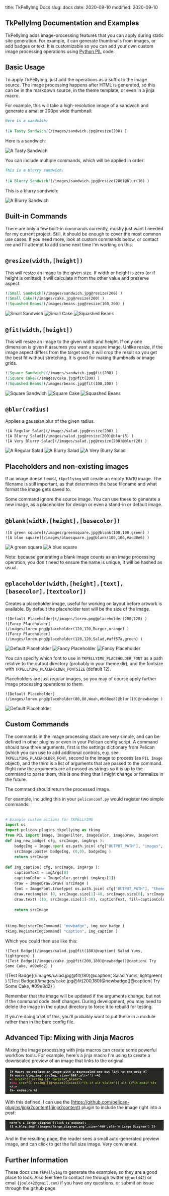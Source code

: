 title: TkPellyImg Docs
slug: docs
date: 2020-09-10
modified: 2020-09-10


TkPellyImg Documentation and Examples
-----
TkPellyImg adds image-processing features that you can apply during static site generation. For example,
it can generate thumbnails from images, or add badges or text. It is customizable so you can add your 
own custom image processing operations using [Python PIL](https://pillow.readthedocs.io/en/stable/) code.


Basic Usage
---
To apply TkPellyImg, just add the operations as a suffix to the image source. The image processing happens after
HTML is generated, so this can be in the markdown source,  in the theme template, or even in a jinja macro. 

For example, this will take a high-resolution image of a sandwich and generate a smaller 200px wide thumbnail:
```markdown
Here is a sandwich:

![A Tasty Sandwich](/images/sandwich.jpg@resize(200) )
``` 
Here is a sandwich:

![A Tasty Sandwich](/images/sandwich.jpg@resize(200) )

You can include multiple commands, which will be applied in order:

```markdown
This is a blurry sandwich:

![A Blurry Sandwich](/images/sandwich.jpg@resize(200)@blur(10) )
``` 
This is a blurry sandwich:

![A Blurry Sandwich](/images/sandwich.jpg@resize(200)@blur(10) )


Built-in Commands
---

There are only a few built-in commands currently, mostly just want I needed for my current project. Still, it 
should be enough to cover the most common use cases. If you need more, look at custom commands below, or 
contact me and I'll attempt to add some next time I'm working on this.

```@resize(width,[height])```
--
This will resize an image to the given size. If width or height is zero (or if height is omitted) it will calculate it
from the other value and preserve aspect. 

```markdown
![Small Sandwich](/images/sandwich.jpg@resize(200) )
![Small Cake](/images/cake.jpg@resize(200) )
![Squashed Beans](/images/beans.jpg@resize(100,200) )
``` 
![Small Sandwich](/images/sandwich.jpg@resize(200) )
![Small Cake](/images/cake.jpg@resize(200) )
![Squashed Beans](/images/beans.jpg@resize(100,200) )


```@fit(width,[height])```
--
This will resize an image to the given width and height. If only one dimension is given it assumes you want a square image.
Unlike resize, if the image aspect differs from the target size, it will crop the result so you get the best fit without stretching. It is good for making thumbnails or image grids. 

```markdown
![Square Sandwich](/images/sandwich.jpg@fit(200) )
![Square Cake](/images/cake.jpg@fit(200) )
![Squashed Beans](/images/beans.jpg@fit(100,200) )
``` 
![Square Sandwich](/images/sandwich.jpg@fit(200) )
![Square Cake](/images/cake.jpg@fit(200) )
![Squashed Beans](/images/beans.jpg@fit(100,200) )

```@blur(radius)```
--
Applies a gaussian blur of the given radius. 
```
![A Regular Salad](/images/salad.jpg@resize(200) )
![A Blurry Salad](/images/salad.jpg@resize(200)@blur(5) )
![A Very Blurry Salad](/images/salad.jpg@resize(200)@blur(20) )
``` 
![A Regular Salad](/images/salad.jpg@resize(200) )
![A Blurry Salad](/images/salad.jpg@resize(200)@blur(5) )
![A Very Blurry Salad](/images/salad.jpg@resize(200)@blur(20) )


Placeholders and non-existing images
---
If an image doesn't exist, `tkpellyimg` will create an empty 10x10 image. The filename is still
important, as that determines the base filename and what format the image gets saved to.

Some command ignore the source image. You can use these to generate a new image, as a placeholder
for design or even a stand-in or default image. 

```@blank(width,[height],[basecolor])```
--
``` 
![A green square](/images/greensquare.jpg@blank(100,100,green) )
![A blue square](/images/bluesquare.jpg@blank(100,100,#add8e6) )

``` 
![A green square](/images/greensquare.jpg@blank(100,100,green) )
![A blue square](/images/bluesquare.jpg@blank(100,100,#add8e6) )

Note: because generating a blank image counts as an image processing operation, you don't need to
ensure the name is unique, it will be hashed as usual.

```@placeholder(width,[height],[text],[basecolor],[textcolor])```
--
Creates a placeholder image, useful for working on layout before artwork is available. By default the
placeholder text will be the size of the image.
``` 
![Default Placeholder](/images/lorem.png@placeholder(200,120) )
![Fancy Placeholder](/images/lorem.png@placeholder(120,120,Burger,orange) )
![Fancy Placeholder](/images/lorem.png@placeholder(120,120,Salad,#aff57a,green) )
``` 
![Default Placeholder](/images/lorem.png@placeholder(200,120) )
![Fancy Placeholder](/images/lorem.png@placeholder(120,120,Burger,orange) )
![Fancy Placeholder](/images/lorem.png@placeholder(120,120,Salad,#aff57a,green) )

You can specify which font to use in `TKPELLYIMG_PLACEHOLDER_FONT` as a path relative to the output
directory (probably in your theme dir), and the fontsize with `TKPELLYIMG_PLACEHOLDER_FONTSIZE` (default 12). 


Placeholders are just regular images, so you may of course apply further image processing operations to them. 

``` 
![Default Placeholder](/images/lorem.png@placeholder(80,80,Woah,#b68ee8)@blur(10)@newbadge )
``` 
![Default Placeholder](/images/lorem.png@placeholder(80,80,Woah,#b68ee8)@blur(2)@newbadge() )



Custom Commands
---
The commands in the image processing stack are very simple, and can be defined in other plugins or even
in your Pelican config script. A command should take three arguments, first is the settings dictionary
from Pelican (which you can use to add additional controls, e.g. see `TKPELLYIMG_PLACEHOLDER_FONT`, 
second is the image to process (as `PIL Image` object), and the third is a list of arguments that 
are passed to the command. Right now the arguments are all passed as strings so it is up to the 
command to parse them, this is one thing that I might change or formalize in the future. 

The command should return the processed image.

For example, including this in your `pelicanconf.py` would register two simple commands:
```python

# Example custom actions for TKPELLYIMG
import os
import pelican.plugins.tkpellyimg as tkimg
from PIL import Image, ImageFilter, ImageColor, ImageDraw, ImageFont
def img_new_badge( cfg, srcImage, imgArgs ):	
	badgeImg = Image.open( os.path.join( cfg["OUTPUT_PATH"], "images", "new_badge.png"))
	srcImage.paste( badgeImg, (0,0), badgeImg )
	return srcImage

def img_caption( cfg, srcImage, imgArgs ):
	captionText = imgArgs[0]
	captionColor = ImageColor.getrgb( imgArgs[1])
	draw = ImageDraw.Draw( srcImage )
	font = ImageFont.truetype( os.path.join( cfg["OUTPUT_PATH"], "theme/fonts/Yanone_Kaffeesatz_400.ttf" ), 30 )
	draw.rectangle( (0, srcImage.size[1]-40, srcImage.size[0], srcImage.size[1]), fill=(0,0,20))
	draw.text( (10, srcImage.size[1]-30), captionText, fill=captionColor, font=font )
	
	return srcImage


tkimg.RegisterImgCommand( "newbadge", img_new_badge )
tkimg.RegisterImgCommand( "caption", img_caption )

```

Which you could then use like this:
```
![Test Badge](/images/salad.jpg@fit(180)@caption( Salad Yums, lightgreen) )
![Test Badge](/images/cake.jpg@fit(200,180)@newbadge()@caption( Try Some Cake, #09e8d2) )
```
![Test Badge](/images/salad.jpg@fit(180)@caption( Salad Yums, lightgreen) )
![Test Badge](/images/cake.jpg@fit(200,180)@newbadge()@caption( Try Some Cake, #09e8d2) )

Remember that the image will be updated if the arguments change, but not if the command code itself changes.
During development, you may need to delete the image in the output directory to force it to rebuild for
testing.

If you're doing a lot of this, you'll probably want to put these in a module rather than in the bare config
file.


Advanced Tip: Mixing with Jinja Macros
---

Mixing the image processing with jinja macros can create some powerful workflow tools. For example,
here's a jinja macro I'm using to create a downscaled preview of an image that links to the original.

![Macro Example](/images/macro_example.png)

With this defined, I can use the [https://github.com/pelican-plugins/jinja2content](jinja2content) plugin to include the image right into a post:

![Example Markdown](/images/diag_example.png)

And in the resulting page, the reader sees a small auto-generated preview image, and can click 
to get the full size image. Very convienent.

Further Information
---

These docs use `TkPellyImg` to generate the examples, so they are a good place to look. Also feel free to contact me through twitter (`@joeld42`) or email (`joeld42@gmail.com`) if you have any questions, or submit an issue through the github page. 
